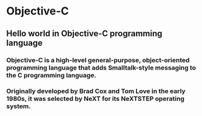 # Objective-C
## Hello world in Objective-C programming language

### Objective-C is a high-level general-purpose, object-oriented programming language that adds Smalltalk-style messaging to the C programming language.

### Originally developed by Brad Cox and Tom Love in the early 1980s, it was selected by NeXT for its NeXTSTEP operating system.